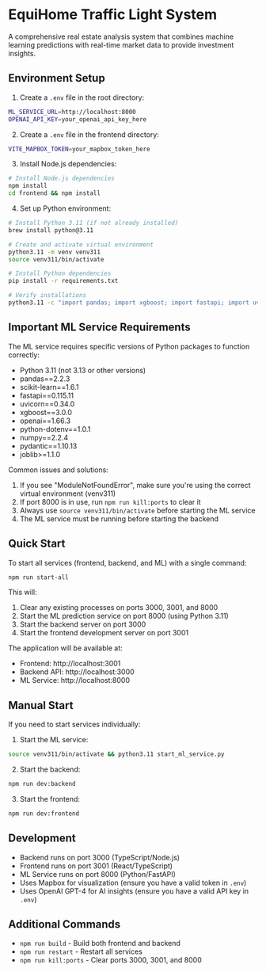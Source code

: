 # EquiHome Traffic Light System

A comprehensive real estate analysis system that combines machine learning predictions with real-time market data to provide investment insights.

## Environment Setup

1. Create a `.env` file in the root directory:
```bash
ML_SERVICE_URL=http://localhost:8000
OPENAI_API_KEY=your_openai_api_key_here
```

2. Create a `.env` file in the frontend directory:
```bash
VITE_MAPBOX_TOKEN=your_mapbox_token_here
```

3. Install Node.js dependencies:
```bash
# Install Node.js dependencies
npm install
cd frontend && npm install
```

4. Set up Python environment:
```bash
# Install Python 3.11 (if not already installed)
brew install python@3.11

# Create and activate virtual environment
python3.11 -m venv venv311
source venv311/bin/activate

# Install Python dependencies
pip install -r requirements.txt

# Verify installations
python3.11 -c "import pandas; import xgboost; import fastapi; import uvicorn; print('All ML dependencies installed successfully!')"
```

## Important ML Service Requirements

The ML service requires specific versions of Python packages to function correctly:
- Python 3.11 (not 3.13 or other versions)
- pandas==2.2.3
- scikit-learn==1.6.1
- fastapi==0.115.11
- uvicorn==0.34.0
- xgboost==3.0.0
- openai==1.66.3
- python-dotenv==1.0.1
- numpy==2.2.4
- pydantic==1.10.13
- joblib>=1.1.0

Common issues and solutions:
1. If you see "ModuleNotFoundError", make sure you're using the correct virtual environment (venv311)
2. If port 8000 is in use, run `npm run kill:ports` to clear it
3. Always use `source venv311/bin/activate` before starting the ML service
4. The ML service must be running before starting the backend

## Quick Start

To start all services (frontend, backend, and ML) with a single command:

```bash
npm run start-all
```

This will:
1. Clear any existing processes on ports 3000, 3001, and 8000
2. Start the ML prediction service on port 8000 (using Python 3.11)
3. Start the backend server on port 3000
4. Start the frontend development server on port 3001

The application will be available at:
- Frontend: http://localhost:3001
- Backend API: http://localhost:3000
- ML Service: http://localhost:8000

## Manual Start

If you need to start services individually:

1. Start the ML service:
```bash
source venv311/bin/activate && python3.11 start_ml_service.py
```

2. Start the backend:
```bash
npm run dev:backend
```

3. Start the frontend:
```bash
npm run dev:frontend
```

## Development

- Backend runs on port 3000 (TypeScript/Node.js)
- Frontend runs on port 3001 (React/TypeScript)
- ML Service runs on port 8000 (Python/FastAPI)
- Uses Mapbox for visualization (ensure you have a valid token in `.env`)
- Uses OpenAI GPT-4 for AI insights (ensure you have a valid API key in `.env`)

## Additional Commands

- `npm run build` - Build both frontend and backend
- `npm run restart` - Restart all services
- `npm run kill:ports` - Clear ports 3000, 3001, and 8000 